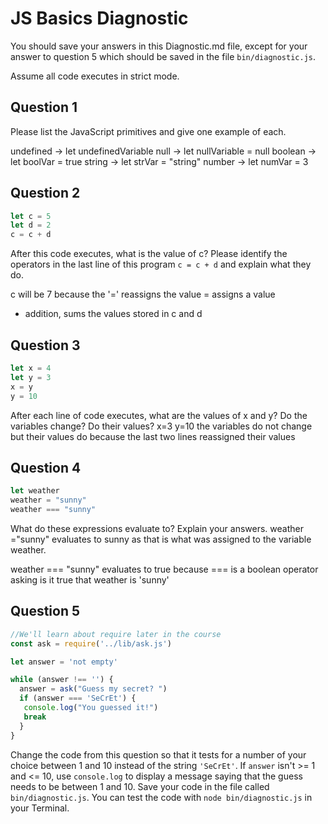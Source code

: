# JS Basics Diagnostic

You should save your answers in this Diagnostic.md file, except for your answer to
question 5 which should be saved in the file `bin/diagnostic.js`.

Assume all code executes in strict mode.

## Question 1

Please list the JavaScript primitives and give one example of each.

undefined -> let undefinedVariable
null -> let nullVariable = null
boolean -> let boolVar = true
string -> let strVar = "string"
number -> let numVar = 3

## Question 2

```js
let c = 5
let d = 2
c = c + d

```

After this code executes, what is the value of c?  Please identify the operators in the last line of this program `c = c + d` and explain what they do.

c will be 7 because the '=' reassigns the value
= assigns a value
+ addition, sums the values stored in c and d


## Question 3

```js
let x = 4
let y = 3
x = y
y = 10
```

After each line of code executes, what are the values of x and y?  Do the variables change?  Do their values?
x=3
y=10
the variables do not change but their values do because the last two lines reassigned their values


## Question 4

```js
let weather
weather = "sunny"
weather === "sunny"
```

What do these expressions evaluate to?  Explain your answers.
weather ="sunny" evaluates to sunny as that is what was assigned to the variable weather.

weather === "sunny" evaluates to true because === is a boolean operator asking is it true that weather is 'sunny'

## Question 5

```js
//We'll learn about require later in the course
const ask = require('../lib/ask.js')

let answer = 'not empty'

while (answer !== '') {
  answer = ask("Guess my secret? ")
  if (answer === 'SeCrEt') {
   console.log("You guessed it!")
   break
  }
}
```

Change the code from this question so that it tests for a number of your choice
between 1 and 10 instead of the string `'SeCrEt'`.  If `answer` isn't >= 1 and
<= 10, use `console.log` to display a message saying that the guess needs to
be between 1 and 10.  Save your code in the file called `bin/diagnostic.js`.
You can test the code with `node bin/diagnostic.js` in your Terminal.
